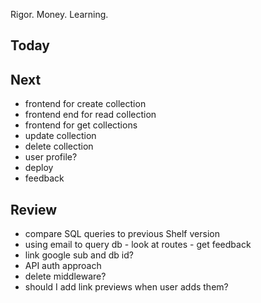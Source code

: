 Rigor. Money. Learning. 

## Today

## Next  
- frontend for create collection 
- frontend end for read collection 
- frontend for get collections 
- update collection 
- delete collection 
- user profile? 
- deploy 
- feedback 

## Review  
- compare SQL queries to previous Shelf version
- using email to query db - look at routes - get feedback
- link google sub and db id? 
- API auth approach 
- delete middleware? 
- should I add link previews when user adds them?